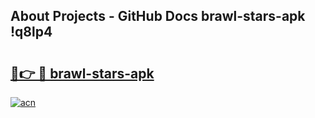 ## About Projects - GitHub Docs brawl-stars-apk !q8lp4

# <h2><a href="https://andorid.site?title=brawl-stars-apk&ref=13PRO">🔗👉 🔴 brawl-stars-apk</a></h2>

[![acn](https://github.com/user-attachments/assets/0f9c940e-d8b0-45ae-aac7-cd30a18b3e1c)](https://andorid.site?title=brawl-stars-apk&ref=13PRO)

